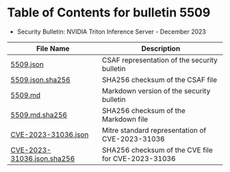# Table of Contents for bulletin 5509

 - Security Bulletin: NVIDIA Triton Inference Server - December 2023

| File Name | Description |
|-----------|-------------|
| [5509.json](5509.json) | CSAF representation of the security bulletin |
| [5509.json.sha256](5509.json.sha256) | SHA256 checksum of the CSAF file |
| [5509.md](5509.md) | Markdown version of the security bulletin |
| [5509.md.sha256](5509.md.sha256) | SHA256 checksum of the Markdown file |
| [CVE-2023-31036.json](CVE-2023-31036.json) | Mitre standard representation of CVE-2023-31036 |
| [CVE-2023-31036.json.sha256](CVE-2023-31036.json.sha256) | SHA256 checksum of the CVE file for CVE-2023-31036 |
